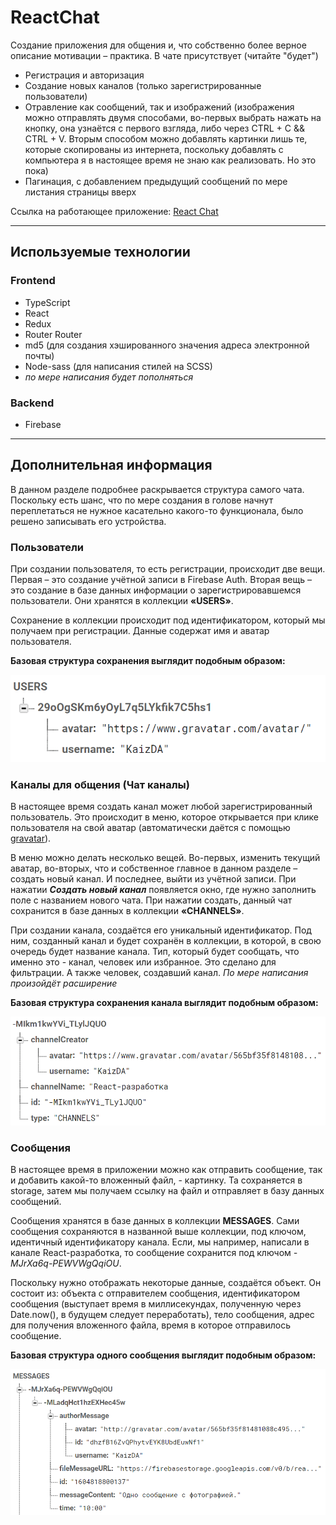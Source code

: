 # ReactChat

Создание приложения для общения и, что собственно более верное описание мотивации – практика. В чате присутствует (читайте "будет") 
- Регистрация и авторизация
- Создание новых каналов (только зарегистрированные пользователи)
- Отравление как сообщений, так и изображений (изображения можно отправлять двумя способами, во-первых выбрать нажать на кнопку, она узнаётся с первого взгляда, либо через CTRL + C && CTRL + V. Вторым способом можно добавлять картинки лишь те, которые скопированы из интернета, поскольку добавлять с компьютера я в настоящее время не знаю как реализовать. Но это пока)
- Пагинация, с добавлением предыдущий сообщений по мере листания страницы вверх

Ссылка на работающее приложение: [React Chat](https://react-realtime-chat-app.web.app/login-page)

---

## Используемые технологии

### Frontend
- TypeScript
- React 
- Redux
- Router Router
- md5 (для создания хэшированного значения адреса электронной почты)
- Node-sass (для написания стилей на SCSS)
- *по мере написания будет пополняться*

### Backend
- Firebase

---

## Дополнительная информация

В данном разделе подробнее раскрывается структура самого чата. Поскольку есть шанс, что по мере создания в голове начнут переплетаться не нужное касательно какого-то функционала, было решено записывать его устройства. 

### Пользователи

При создании пользователя, то есть регистрации, происходит две вещи. Первая – это создание учётной записи в Firebase Auth. Вторая вещь – это создание в базе данных информации о зарегистрировавшемся пользователи. Они хранятся в коллекции **«USERS»**. 

Сохранение в коллекции происходит под идентификатором, который мы получаем при регистрации. Данные содержат имя и аватар пользователя.

**Базовая структура сохранения выглядит подобным образом:**

![Картинка с базовой структурой в коллекции USERS](https://raw.githubusercontent.com/Deokti/react-realtime-chat-app/channels-panel/pictures-for-readme/create-user.png)


### Каналы для общения (Чат каналы)

В настоящее время создать канал может любой зарегистрированный пользователь. Это происходит в меню, которое открывается при клике пользователя на свой аватар (автоматически даётся с помощью [gravatar](https://ru.gravatar.com/)).

В меню можно делать несколько вещей. Во-первых, изменить текущий аватар, во-вторых, что и собственное главное в данном разделе – создать новый канал. И последнее, выйти из учётной записи. При нажатии ***Создать новый канал*** появляется окно, где нужно заполнить поле с названием нового чата. При нажатии создать, данный чат сохранится в базе данных в коллекции **«CHANNELS»**.

При создании канала, создаётся его уникальный идентификатор. Под ним, созданный канал и будет сохранён в коллекции, в которой, в свою очередь будет название канала. Тип, который будет сообщать, что именно это - канал, человек или избранное. Это сделано для фильтрации. А также человек, создавший канал. *По мере написания произойдёт расширение*

**Базовая структура сохранения канала выглядит подобным образом:**

![Картинка с базовой структурой в коллекции CHANNELS](https://raw.githubusercontent.com/Deokti/react-realtime-chat-app/channels-panel/pictures-for-readme/create-channel.png)


### Сообщения
В настоящее время в приложении можно как отправить сообщение, так и добавить
какой-то вложенный файл, - картинку. Та сохраняется в storage, затем мы получаем
ссылку на файл и отправляет в базу данных сообщений. 

Сообщения хранятся в базе данных в коллекции **MESSAGES**. Сами сообщения сохраняются
в названной выше коллекции, под ключом, идентичный идентификатору канала. Если, мы например,
написали в канале React-разработка, то сообщение сохранится под ключом *-MJrXa6q-PEWVWgQqiOU*.

Поскольку нужно отображать некоторые данные, создаётся объект. 
Он состоит из: объекта с отправителем сообщения, идентификатором сообщения (выступает время в миллисекундах, полученную через Date.now(), в будущем следует переработать),
тело сообщения, адрес для получения вложенного файла, время в которое отправилось сообщение.

**Базовая структура одного сообщения выглядит подобным образом:**

![Картинка с базовой структурой в коллекции MESSAGES](https://raw.githubusercontent.com/Deokti/react-realtime-chat-app/master/pictures-for-readme/template-one-message.png)

